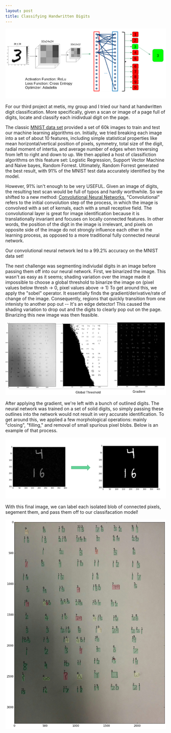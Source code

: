 ```yaml
---
layout: post
title: Classifying Handwritten Digits
---
```

![](https://raw.githubusercontent.com/dwieker/dwieker.github.io/master/images/Screenshot%20from%202016-05-22%2009%3A21%3A30.png)

For our third project at metis, my group and I tried our hand at handwritten digit classification. More specifically, given a scan or image of a page full of digits, locate and classify each inidivdual digit on the page. 

The classic [MNIST data set](http://yann.lecun.com/exdb/mnist/) provided a set of 60k images to train and test our machine learning algorithms on. Initially, we tried breaking each image into a set of about 10 features, including simple statistical properties like mean horizontal/vertical position of pixels, symmetry, total size of the digit, radial moment of intertia, and average number of edges when treversing from left to right and down to up. We then applied a host of classifiction algorithms on this feature set: Logistic Regression, Support Vector Machine and Naive bayes, Random Forrest. Ultimately, Random Forrest generated the best result, with 91% of the MNIST test data accurately identified by the model.  

However, 91% isn't enough to be very USEFUL. Given an image of digits, the resulting text scan would be full of typos and hardly worthwhile. So we shifted to a new method: [Convolutional Neural Networks.](https://en.wikipedia.org/wiki/Convolutional_neural_network) "Convolutional" refers to the initial convolution step of the process, in which the image is convolved with a set of kernals, each with a small receptive field. The convolutional layer is great for image identification because it is translationally invariant and focuses on locally connected features. In other words, the position of the digit in the image is irrelevant, and pixels on opposite side of the image do not strongly influence each other in the learning process, as opposed to a more traditional fully connected neural network. 

Our convolutional neural network led to a 99.2% accuracy on the MNIST data set!

The next challenge was segmenting indiviudal digits in an image before passing them off into our neural network. First, we binarized the image. This wasn't as easy as it seems; shading variation over the image made it impossible to choose a global threshold to binarize the image on (pixel values below thresh -> 0, pixel values above -> 1) To get around this, we apply the "sobel" operator. It essentially finds the gradient/derivative/rate of change of the image. Consequently, regions that quickly transition from one intenisty to another pop out -- It's an edge detector! This caused the shading variation to drop out and the digits to clearly pop out on the page. Binarizing this new image was then feasible.


![](https://raw.githubusercontent.com/dwieker/dwieker.github.io/master/images/Screenshot%20from%202016-05-22%2009%3A20%3A01.png)

After applying the gradient, we're left with a bunch of outlined digits. The neural network was trained on a set of solid digits, so simply passing these outlines into the network would not result in very accurate identification. To get around this, we applied a few morphological operations: mainly "closing", "filling," and removal of small spurious pixel blobs. Below is an example of that process.


![](https://raw.githubusercontent.com/dwieker/dwieker.github.io/master/images/Screenshot%20from%202016-05-22%2009%3A21%3A04.png)

With this final image, we can label each isolated blob of connected pixels, segement them, and pass them off to our classifacation model!

![](https://raw.githubusercontent.com/dwieker/dwieker.github.io/master/images/4a7580b0-0f73-439c-89ea-091118b51276.png)



